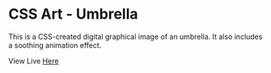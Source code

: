 # CSS Art - Umbrella

This is a CSS-created digital graphical image of an umbrella. It also includes a soothing animation effect.

View Live [Here](https://nwoye-ezekiel.github.io/CSS-Art-Umbrella/)
